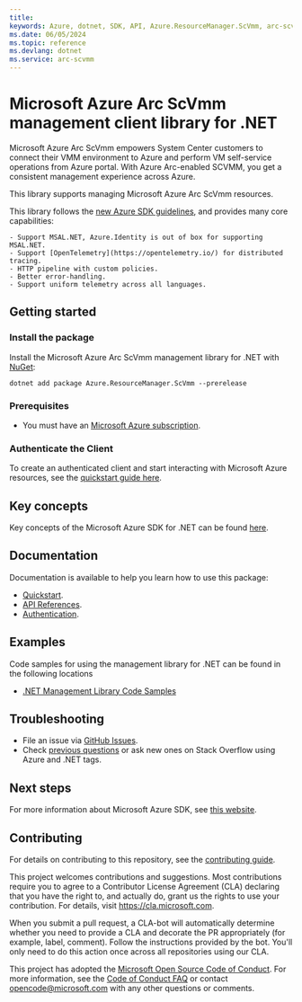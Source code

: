 ```yaml
---
title: 
keywords: Azure, dotnet, SDK, API, Azure.ResourceManager.ScVmm, arc-scvmm
ms.date: 06/05/2024
ms.topic: reference
ms.devlang: dotnet
ms.service: arc-scvmm
---
```

# Microsoft Azure Arc ScVmm management client library for .NET

Microsoft Azure Arc ScVmm empowers System Center customers to connect their VMM environment to Azure and perform VM self-service operations from Azure portal. With Azure Arc-enabled SCVMM, you get a consistent management experience across Azure.

This library supports managing Microsoft Azure Arc ScVmm resources.

This library follows the [new Azure SDK guidelines](https://azure.github.io/azure-sdk/general_introduction.html), and provides many core capabilities:

    - Support MSAL.NET, Azure.Identity is out of box for supporting MSAL.NET.
    - Support [OpenTelemetry](https://opentelemetry.io/) for distributed tracing.
    - HTTP pipeline with custom policies.
    - Better error-handling.
    - Support uniform telemetry across all languages.

## Getting started 

### Install the package

Install the Microsoft Azure Arc ScVmm management library for .NET with [NuGet](https://www.nuget.org/):

```dotnetcli
dotnet add package Azure.ResourceManager.ScVmm --prerelease
```

### Prerequisites

* You must have an [Microsoft Azure subscription](https://azure.microsoft.com/free/dotnet/).

### Authenticate the Client

To create an authenticated client and start interacting with Microsoft Azure resources, see the [quickstart guide here](https://github.com/Azure/azure-sdk-for-net/blob/main/doc/dev/mgmt_quickstart.md).

## Key concepts

Key concepts of the Microsoft Azure SDK for .NET can be found [here](https://azure.github.io/azure-sdk/dotnet_introduction.html).

## Documentation

Documentation is available to help you learn how to use this package:

- [Quickstart](https://github.com/Azure/azure-sdk-for-net/blob/main/doc/dev/mgmt_quickstart.md).
- [API References](/dotnet/api/?view=azure-dotnet).
- [Authentication](https://github.com/Azure/azure-sdk-for-net/blob/main/sdk/identity/Azure.Identity/README.md).

## Examples

Code samples for using the management library for .NET can be found in the following locations
- [.NET Management Library Code Samples](https://aka.ms/azuresdk-net-mgmt-samples)

## Troubleshooting

-   File an issue via [GitHub Issues](https://github.com/Azure/azure-sdk-for-net/issues).
-   Check [previous questions](https://stackoverflow.com/questions/tagged/azure+.net) or ask new ones on Stack Overflow using Azure and .NET tags.

## Next steps

For more information about Microsoft Azure SDK, see [this website](https://azure.github.io/azure-sdk/).

## Contributing

For details on contributing to this repository, see the [contributing
guide][cg].

This project welcomes contributions and suggestions. Most contributions
require you to agree to a Contributor License Agreement (CLA) declaring
that you have the right to, and actually do, grant us the rights to use
your contribution. For details, visit <https://cla.microsoft.com>.

When you submit a pull request, a CLA-bot will automatically determine
whether you need to provide a CLA and decorate the PR appropriately
(for example, label, comment). Follow the instructions provided by the
bot. You'll only need to do this action once across all repositories
using our CLA.

This project has adopted the [Microsoft Open Source Code of Conduct][coc]. For
more information, see the [Code of Conduct FAQ][coc_faq] or contact
<opencode@microsoft.com> with any other questions or comments.

<!-- LINKS -->
[cg]: https://github.com/Azure/azure-sdk-for-net/blob/main/sdk/resourcemanager/Azure.ResourceManager/docs/CONTRIBUTING.md
[coc]: https://opensource.microsoft.com/codeofconduct/
[coc_faq]: https://opensource.microsoft.com/codeofconduct/faq/
